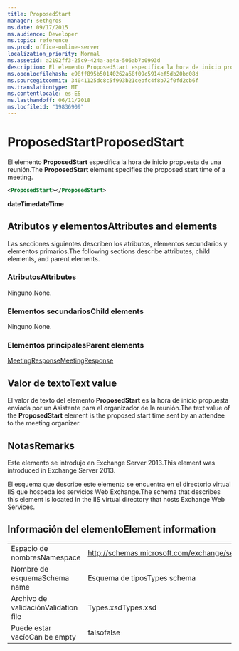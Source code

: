 ```yaml
---
title: ProposedStart
manager: sethgros
ms.date: 09/17/2015
ms.audience: Developer
ms.topic: reference
ms.prod: office-online-server
localization_priority: Normal
ms.assetid: a2192ff3-25c9-424a-ae4a-506ab7b0993d
description: El elemento ProposedStart especifica la hora de inicio propuesta de una reunión.
ms.openlocfilehash: e98ff895b50140262a68f09c5914ef5db20bd08d
ms.sourcegitcommit: 34041125dc8c5f993b21cebfc4f8b72f0fd2cb6f
ms.translationtype: MT
ms.contentlocale: es-ES
ms.lasthandoff: 06/11/2018
ms.locfileid: "19836909"
---
```

# <a name="proposedstart"></a><span data-ttu-id="080a6-103">ProposedStart</span><span class="sxs-lookup"><span data-stu-id="080a6-103">ProposedStart</span></span>

<span data-ttu-id="080a6-104">El elemento **ProposedStart** especifica la hora de inicio propuesta de una reunión.</span><span class="sxs-lookup"><span data-stu-id="080a6-104">The **ProposedStart** element specifies the proposed start time of a meeting.</span></span> 
  
```XML
<ProposedStart></ProposedStart>
```

 <span data-ttu-id="080a6-105">**dateTime**</span><span class="sxs-lookup"><span data-stu-id="080a6-105">**dateTime**</span></span>
## <a name="attributes-and-elements"></a><span data-ttu-id="080a6-106">Atributos y elementos</span><span class="sxs-lookup"><span data-stu-id="080a6-106">Attributes and elements</span></span>

<span data-ttu-id="080a6-107">Las secciones siguientes describen los atributos, elementos secundarios y elementos primarios.</span><span class="sxs-lookup"><span data-stu-id="080a6-107">The following sections describe attributes, child elements, and parent elements.</span></span>
  
### <a name="attributes"></a><span data-ttu-id="080a6-108">Atributos</span><span class="sxs-lookup"><span data-stu-id="080a6-108">Attributes</span></span>

<span data-ttu-id="080a6-109">Ninguno.</span><span class="sxs-lookup"><span data-stu-id="080a6-109">None.</span></span>
  
### <a name="child-elements"></a><span data-ttu-id="080a6-110">Elementos secundarios</span><span class="sxs-lookup"><span data-stu-id="080a6-110">Child elements</span></span>

<span data-ttu-id="080a6-111">Ninguno.</span><span class="sxs-lookup"><span data-stu-id="080a6-111">None.</span></span>
  
### <a name="parent-elements"></a><span data-ttu-id="080a6-112">Elementos principales</span><span class="sxs-lookup"><span data-stu-id="080a6-112">Parent elements</span></span>

[<span data-ttu-id="080a6-113">MeetingResponse</span><span class="sxs-lookup"><span data-stu-id="080a6-113">MeetingResponse</span></span>](meetingresponse.md)
  
## <a name="text-value"></a><span data-ttu-id="080a6-114">Valor de texto</span><span class="sxs-lookup"><span data-stu-id="080a6-114">Text value</span></span>

<span data-ttu-id="080a6-115">El valor de texto del elemento **ProposedStart** es la hora de inicio propuesta enviada por un Asistente para el organizador de la reunión.</span><span class="sxs-lookup"><span data-stu-id="080a6-115">The text value of the **ProposedStart** element is the proposed start time sent by an attendee to the meeting organizer.</span></span> 
  
## <a name="remarks"></a><span data-ttu-id="080a6-116">Notas</span><span class="sxs-lookup"><span data-stu-id="080a6-116">Remarks</span></span>

<span data-ttu-id="080a6-117">Este elemento se introdujo en Exchange Server 2013.</span><span class="sxs-lookup"><span data-stu-id="080a6-117">This element was introduced in Exchange Server 2013.</span></span>
  
<span data-ttu-id="080a6-118">El esquema que describe este elemento se encuentra en el directorio virtual IIS que hospeda los servicios Web Exchange.</span><span class="sxs-lookup"><span data-stu-id="080a6-118">The schema that describes this element is located in the IIS virtual directory that hosts Exchange Web Services.</span></span>
  
## <a name="element-information"></a><span data-ttu-id="080a6-119">Información del elemento</span><span class="sxs-lookup"><span data-stu-id="080a6-119">Element information</span></span>

|||
|:-----|:-----|
|<span data-ttu-id="080a6-120">Espacio de nombres</span><span class="sxs-lookup"><span data-stu-id="080a6-120">Namespace</span></span>  <br/> |http://schemas.microsoft.com/exchange/services/2006/types  <br/> |
|<span data-ttu-id="080a6-121">Nombre de esquema</span><span class="sxs-lookup"><span data-stu-id="080a6-121">Schema name</span></span>  <br/> |<span data-ttu-id="080a6-122">Esquema de tipos</span><span class="sxs-lookup"><span data-stu-id="080a6-122">Types schema</span></span>  <br/> |
|<span data-ttu-id="080a6-123">Archivo de validación</span><span class="sxs-lookup"><span data-stu-id="080a6-123">Validation file</span></span>  <br/> |<span data-ttu-id="080a6-124">Types.xsd</span><span class="sxs-lookup"><span data-stu-id="080a6-124">Types.xsd</span></span>  <br/> |
|<span data-ttu-id="080a6-125">Puede estar vacío</span><span class="sxs-lookup"><span data-stu-id="080a6-125">Can be empty</span></span>  <br/> |<span data-ttu-id="080a6-126">falso</span><span class="sxs-lookup"><span data-stu-id="080a6-126">false</span></span>  <br/> |
   

